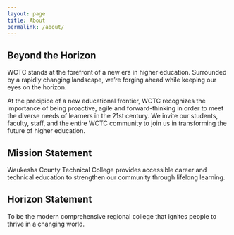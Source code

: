 ```yaml
---
layout: page
title: About
permalink: /about/
---
```


## Beyond the Horizon
WCTC stands at the forefront of a new era in higher education. Surrounded by a rapidly changing landscape, we’re forging ahead while keeping our eyes on the horizon.

At the precipice of a new educational frontier, WCTC recognizes the importance of being proactive, agile and forward-thinking in order to meet the diverse needs of learners in the 21st century. We invite our students, faculty, staff, and the entire WCTC community to join us in transforming the future of higher education.

## Mission Statement
Waukesha County Technical College provides accessible career and technical education to strengthen our community through lifelong learning.

## Horizon Statement
To be the modern comprehensive regional college that ignites people to thrive in a changing world.